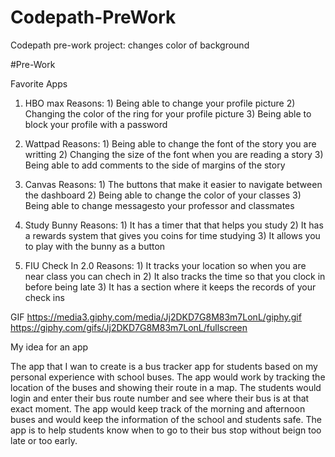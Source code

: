# Codepath-PreWork
Codepath pre-work project: changes color of background

#Pre-Work

Favorite Apps

1) HBO max
   Reasons: 1) Being able to change your profile picture
            2) Changing the color of the ring for your profile picture
            3) Being able to block your profile with a password 
   
2) Wattpad
   Reasons: 1) Being able to change the font of the story you are writting 
            2) Changing the size of the font when you are reading a story
            3) Being able to add comments to the side of margins of the story 

3) Canvas
   Reasons: 1) The buttons that make it easier to navigate between the dashboard 
            2) Being able to change the color of your classes 
            3) Being able to change messagesto your professor and classmates 

4) Study Bunny
   Reasons: 1) It has a timer that that helps you study
            2) It has a rewards system that gives you coins for time studying
            3) It allows you to play with the bunny as a button 

5) FIU Check In 2.0
   Reasons: 1) It tracks your location so when you are near class you can chech in
            2) It also tracks the time so that you clock in before being late
            3) It has a section where it keeps the records of your check ins 
            
GIF
https://media3.giphy.com/media/Jj2DKD7G8M83m7LonL/giphy.gif
https://giphy.com/gifs/Jj2DKD7G8M83m7LonL/fullscreen
            
My idea for an app

The app that I wan to create is a bus tracker app for students based on my personal experience with school buses. The app would work by tracking the location of the buses and showing their route in a map. The students would login and enter their bus route number and see where their bus is at that exact moment. The app would keep track of the morning and afternoon buses and would keep the information of the school and students safe. The app is to help students know when to go to their bus stop without beign too late or too early.



